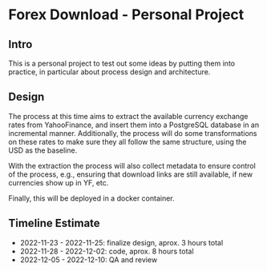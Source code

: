 # Forex Download - Personal Project

## Intro

This is a personal project to test out some ideas by putting them into practice, in particular about process design and architecture.

## Design

The process at this time aims to extract the available currency exchange rates from YahooFinance, and insert them into a PostgreSQL database in an incremental manner. Additionally, the process will do some transformations on these rates to make sure they all follow the same structure, using the USD as the baseline.

With the extraction the process will also collect metadata to ensure control of the process, e.g., ensuring that download links are still available, if new currencies show up in YF, etc.

Finally, this will be deployed in a docker container.

## Timeline Estimate

- 2022-11-23 - 2022-11-25: finalize design, aprox. 3 hours total
- 2022-11-28 - 2022-12-02: code, aprox. 8 hours total
- 2022-12-05 - 2022-12-10: QA and review

